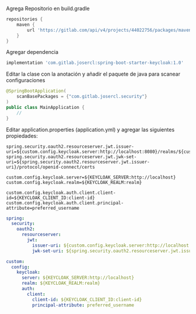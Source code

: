 Agrega Repositorio en build.gradle

```groovy
repositories {
    maven {
        url 'https://gitlab.com/api/v4/projects/44022756/packages/maven'
    }
}
```

Agregar dependencia

```groovy
implementation 'com.gitlab.josercl:spring-boot-starter-keycloak:1.0'
```

Editar la clase con la anotación y añadir el paquete de java para scanear configuraciones

```java
@SpringBootApplication(
    scanBasePackages = {"com.gitlab.josercl.security"}
)
public class MainApplication {
    //
}
```

Editar application.properties (application.yml) y agregar las siguientes propiedades:

```properties
spring.security.oauth2.resourceserver.jwt.issuer-uri=${custom.config.keycloak.server:http://localhost:8080}/realms/${custom.config.keycloak.realm:dummy}
spring.security.oauth2.resourceserver.jwt.jwk-set-uri=${spring.security.oauth2.resourceserver.jwt.issuer-uri}/protocol/openid-connect/certs

custom.config.keycloak.server=${KEYCLOAK_SERVER:http://localhost}
custom.config.keycloak.realm=${KEYCLOAK_REALM:realm}

custom.config.keycloak.auth.client.client-id=${KEYCLOAK_CLIENT_ID:client-id}
custom.config.keycloak.auth.client.principal-attribute=preferred_username
```

```yaml
spring:
  security:
    oauth2:
      resourceserver:
        jwt:
          issuer-uri: ${custom.config.keycloak.server:http://localhost:8080}/realms/${custom.config.keycloak.realm:dummy}
          jwk-set-uri: ${spring.security.oauth2.resourceserver.jwt.issuer-uri}/protocol/openid-connect/certs

custom:
  config:
    keycloak:
      server: ${KEYCLOAK_SERVER:http://localhost}
      realm: ${KEYCLOAK_REALM:realm}
      auth:
        client:
          client-id: ${KEYCLOAK_CLIENT_ID:client-id}
          principal-attribute: preferred_username
```